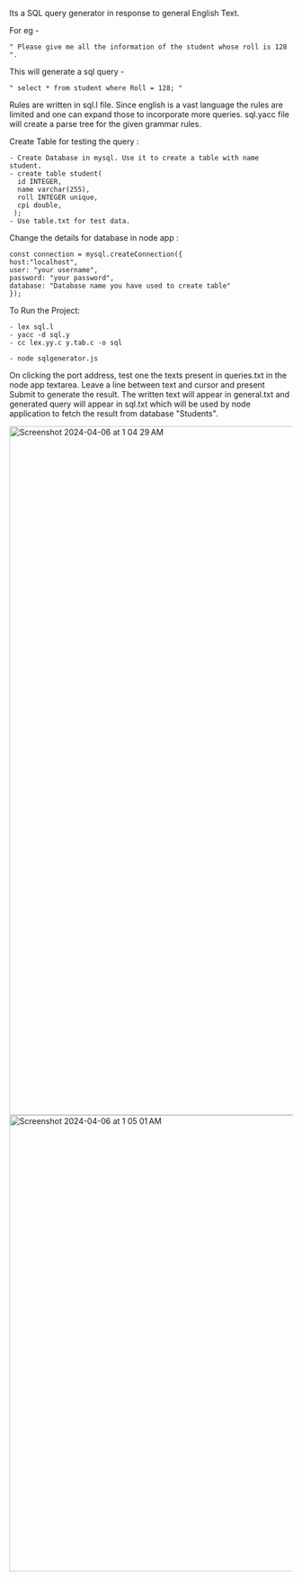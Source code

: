 Its a SQL query generator in response to general English Text. 

For eg -  

    " Please give me all the information of the student whose roll is 128 ". 

This will generate a sql query -

    " select * from student where Roll = 128; "

Rules are written in sql.l file. Since english is a vast language the rules are limited and one can expand those to incorporate more queries. sql.yacc file will create a parse tree for the given grammar rules.

Create Table for testing the query :

    - Create Database in mysql. Use it to create a table with name student.
    - create table student(
      id INTEGER,
      name varchar(255),
      roll INTEGER unique,
      cpi double,
     );
    - Use table.txt for test data.

Change the details for database in node app :

    const connection = mysql.createConnection({
    host:"localhost",
    user: "your username",
    password: "your password",
    database: "Database name you have used to create table"
    });



To Run the Project: 

  
    - lex sql.l
    - yacc -d sql.y
    - cc lex.yy.c y.tab.c -o sql

    - node sqlgenerator.js

On clicking the port address, test one the texts present in queries.txt in the node app textarea. Leave a line between text and cursor and present Submit to generate the result. The written text will appear in general.txt and generated query will appear in sql.txt which will be used by node application to fetch the result from database "Students".

<img width="1223" alt="Screenshot 2024-04-06 at 1 04 29 AM" src="https://github.com/Prakhar151202/Text-To-SQL-Generator/assets/116758420/4879bab5-033d-4136-b486-db3faa3cdf0c">

<img width="810" alt="Screenshot 2024-04-06 at 1 05 01 AM" src="https://github.com/Prakhar151202/Text-To-SQL-Generator/assets/116758420/fa1009e5-2f9f-4319-ae52-fe82076c1c98">
